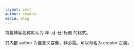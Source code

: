 ```yaml
---
layout: post
author: shadow
serie: blog
---
```


每篇博客名称默认为 年-月-日-标题 的格式。

其内部 author 为自定义变量，非必需。可以命名为 creator 之类。

